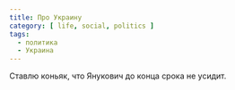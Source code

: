 ```yaml
---
title: Про Украину
category: [ life, social, politics ]
tags:
  - политика
  - Украина
---
```

Ставлю коньяк, что Янукович до конца срока не усидит.
